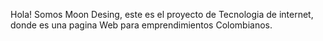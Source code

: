 Hola!
Somos Moon Desing, este es el proyecto de Tecnologia de internet, 
donde es una pagina Web para emprendimientos Colombianos.
